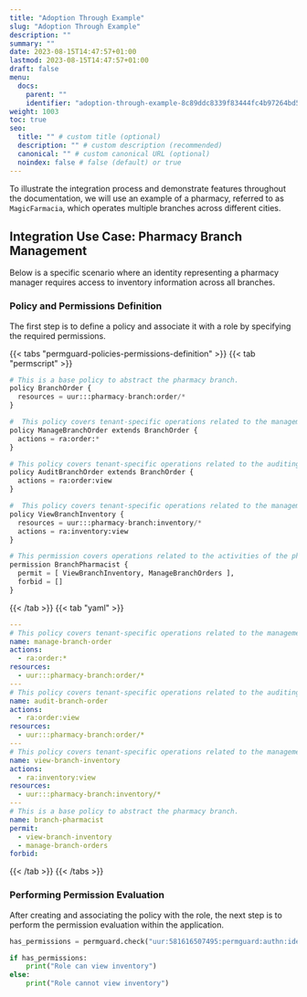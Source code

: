 ```yaml
---
title: "Adoption Through Example"
slug: "Adoption Through Example"
description: ""
summary: ""
date: 2023-08-15T14:47:57+01:00
lastmod: 2023-08-15T14:47:57+01:00
draft: false
menu:
  docs:
    parent: ""
    identifier: "adoption-through-example-8c89ddc8339f83444fc4b97264bd5c45"
weight: 1003
toc: true
seo:
  title: "" # custom title (optional)
  description: "" # custom description (recommended)
  canonical: "" # custom canonical URL (optional)
  noindex: false # false (default) or true
---
```

To illustrate the integration process and demonstrate features throughout the documentation, we will use an example of a pharmacy, referred to as `MagicFarmacia`, which operates multiple branches across different cities.

## Integration Use Case: Pharmacy Branch Management

Below is a specific scenario where an identity representing a pharmacy manager requires access to inventory information across all branches.

### Policy and Permissions Definition

The first step is to define a policy and associate it with a role by specifying the required permissions.

{{< tabs "permguard-policies-permissions-definition" >}}
{{< tab "permscript" >}}

```python
# This is a base policy to abstract the pharmacy branch.
policy BranchOrder {
  resources = uur:::pharmacy-branch:order/*
}

#  This policy covers tenant-specific operations related to the management of orders within a pharmacy branch.
policy ManageBranchOrder extends BranchOrder {
  actions = ra:order:*
}

# This policy covers tenant-specific operations related to the auditing of orders within a pharmacy branch.
policy AuditBranchOrder extends BranchOrder {
  actions = ra:order:view
}

#  This policy covers tenant-specific operations related to the management of inventory within a pharmacy branch.
policy ViewBranchInventory {
  resources = uur:::pharmacy-branch:inventory/*
  actions = ra:inventory:view
}

# This permission covers operations related to the activities of the pharmacist within a pharmacy branch.
permission BranchPharmacist {
  permit = [ ViewBranchInventory, ManageBranchOrders ],
  forbid = []
}
```
{{< /tab >}}
{{< tab "yaml" >}}

```yaml
---
# This policy covers tenant-specific operations related to the management of orders within a pharmacy branch.
name: manage-branch-order
actions:
  - ra:order:*
resources:
  - uur:::pharmacy-branch:order/*
---
# This policy covers tenant-specific operations related to the auditing of orders within a pharmacy branch.
name: audit-branch-order
actions:
  - ra:order:view
resources:
  - uur:::pharmacy-branch:order/*
---
# This policy covers tenant-specific operations related to the management of inventory within a pharmacy branch.
name: view-branch-inventory
actions:
  - ra:inventory:view
resources:
  - uur:::pharmacy-branch:inventory/*
---
# This is a base policy to abstract the pharmacy branch.
name: branch-pharmacist
permit:
  - view-branch-inventory
  - manage-branch-orders
forbid:
```

{{< /tab >}}
{{< /tabs >}}

### Performing Permission Evaluation

After creating and associating the policy with the role, the next step is to perform the permission evaluation within the application.

```python
has_permissions = permguard.check("uur:581616507495:permguard:authn:identity/pharmacist", "magicfarmacia-v0.0", "inventory", "view")

if has_permissions:
    print("Role can view inventory")
else:
    print("Role cannot view inventory")
```
